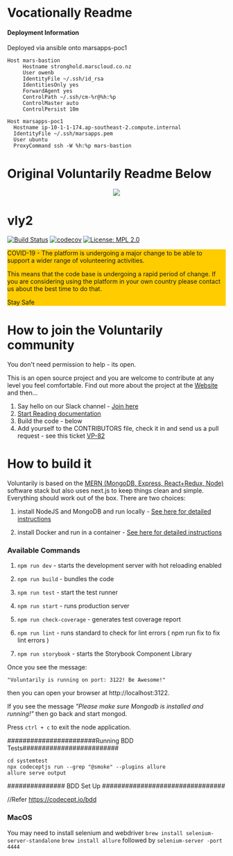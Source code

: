 # Vocationally Readme

#### Deployment Information
Deployed via ansible onto marsapps-poc1

```
Host mars-bastion
     Hostname stronghold.marscloud.co.nz
     User owenb
     IdentityFile ~/.ssh/id_rsa
     IdentitiesOnly yes
     ForwardAgent yes
     ControlPath ~/.ssh/cm-%r@%h:%p
     ControlMaster auto
     ControlPersist 10m

Host marsapps-poc1
  Hostname ip-10-1-1-174.ap-southeast-2.compute.internal
  IdentityFile ~/.ssh/marsapps.pem
  User ubuntu
  ProxyCommand ssh -W %h:%p mars-bastion
```

# Original Voluntarily Readme Below
<p align="center">
  <img src="https://i.imgur.com/aFjiS0u.png">
</p>

# vly2
[![Build Status](https://api.cirrus-ci.com/github/voluntarily/vly2.svg)](https://cirrus-ci.com/github/voluntarily/vly2)
[![codecov](https://codecov.io/gh/voluntarily/vly2/branch/master/graph/badge.svg)](https://codecov.io/gh/voluntarily/vly2)
[![License: MPL 2.0](https://img.shields.io/badge/License-MPL%202.0-brightgreen.svg)](https://opensource.org/licenses/MPL-2.0)

<div style="background-color: rgb(255, 204, 0)">
COVID-19 - The platform is undergoing a major change to be able to support a wider range of volunteering activities.

This means that the code base is undergoing a rapid period of change.  If you are considering using the platform in your own country please contact us about the best time to do that. 

Stay Safe
</div>

# How to join the Voluntarily community
You don't need permission to help - its open.

This is an open source project and you are welcome to contribute at any level you feel comfortable.
Find out more about the project at the [Website](http://voluntarily.nz) and then...

1. Say hello on our Slack channel - [Join here](https://blog.voluntarily.nz/get-involved)
2. [Start Reading documentation](https://voluntarily.atlassian.net/wiki/spaces/VP/overview)
3. Build the code - below
4. Add yourself to the CONTRIBUTORS file, check it in and send us a pull request - see this ticket [VP-82](https://voluntarily.atlassian.net/browse/VP-82)

# How to build it

Voluntarily is based on the [MERN (MongoDB, Express, React+Redux, Node)](http://mern.io/) software stack but also uses next.js to keep things clean and simple. Everything should work out of the box. There are two choices:

1. install NodeJS and MongoDB and run locally - [See here for detailed instructions](
   "Instructions")

2. install Docker and run in a container - [See here for detailed instructions](https://github.com/voluntarily/vly2/blob/master/docs/Docker.md "Instructions")

### Available Commands

1. `npm run dev` - starts the development server with hot reloading enabled

2. `npm run build` - bundles the code

3. `npm run test` - start the test runner

4. `npm run start` - runs production server

5. `npm run check-coverage` - generates test coverage report

6. `npm run lint` - runs standard to check for lint errors ( npm run fix to fix lint errors )

7. `npm run storybook` - starts the Storybook Component Library


Once you see the message: 

    "Voluntarily is running on port: 3122! Be Awesome!" 

then you can open your browser at http://localhost:3122.

If you see the message _"Please make sure Mongodb is installed and running!"_  then go back and start mongod.

Press `ctrl + c` to exit the node application.

#######################Running BDD Tests#########################

    cd systemtest
    npx codeceptjs run --grep "@smoke" --plugins allure   
    allure serve output



############### BDD Set Up ################################ 

//Refer https://codecept.io/bdd

### MacOS
You may need to install selenium and webdriver
`brew install selenium-server-standalone`
`brew install allure`
followed by
`selenium-server -port 4444`


